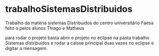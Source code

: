 # trabalhoSistemasDistribuidos
Trabalho da matéria sistemas Distribuídos  do centro universitário Faesa feito o pelos alunos Thiago e Matheus

para rodar o projeto basta abrir o projeto no eclipse na pasta trabalho Sistemas distribuidos e rodar a calsse principal duas vezes no eclipse e digitar a mensagem.